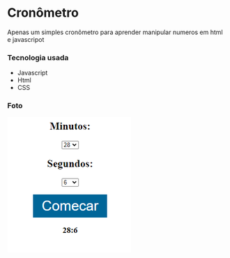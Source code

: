 
# Cronômetro

Apenas um simples cronômetro para aprender manipular numeros em html e javascripot

### Tecnologia usada

 - Javascript
 - Html
 - CSS

### Foto
![enter image description here](https://github.com/IltonBJSilva/chronometer-project/blob/main/cronometro.png?raw=true)
